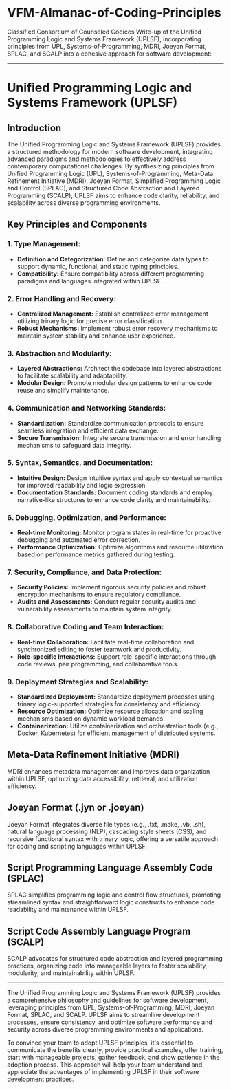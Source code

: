 # VFM-Almanac-of-Coding-Principles
Classified Consortium of Counseled Codices 
Write-up of the Unified Programming Logic and Systems Framework (UPLSF), incorporating principles from UPL, Systems-of-Programming, MDRI, Joeyan Format, SPLAC, and SCALP into a cohesive approach for software development:

---

# Unified Programming Logic and Systems Framework (UPLSF)

## Introduction

The Unified Programming Logic and Systems Framework (UPLSF) provides a structured methodology for modern software development, integrating advanced paradigms and methodologies to effectively address contemporary computational challenges. By synthesizing principles from Unified Programming Logic (UPL), Systems-of-Programming, Meta-Data Refinement Initiative (MDRI), Joeyan Format, Simplified Programming Logic and Control (SPLAC), and Structured Code Abstraction and Layered Programming (SCALP), UPLSF aims to enhance code clarity, reliability, and scalability across diverse programming environments.

## Key Principles and Components

### 1. **Type Management:**
   - **Definition and Categorization:** Define and categorize data types to support dynamic, functional, and static typing principles.
   - **Compatibility:** Ensure compatibility across different programming paradigms and languages integrated within UPLSF.

### 2. **Error Handling and Recovery:**
   - **Centralized Management:** Establish centralized error management utilizing trinary logic for precise error classification.
   - **Robust Mechanisms:** Implement robust error recovery mechanisms to maintain system stability and enhance user experience.

### 3. **Abstraction and Modularity:**
   - **Layered Abstractions:** Architect the codebase into layered abstractions to facilitate scalability and adaptability.
   - **Modular Design:** Promote modular design patterns to enhance code reuse and simplify maintenance.

### 4. **Communication and Networking Standards:**
   - **Standardization:** Standardize communication protocols to ensure seamless integration and efficient data exchange.
   - **Secure Transmission:** Integrate secure transmission and error handling mechanisms to safeguard data integrity.

### 5. **Syntax, Semantics, and Documentation:**
   - **Intuitive Design:** Design intuitive syntax and apply contextual semantics for improved readability and logic expression.
   - **Documentation Standards:** Document coding standards and employ narrative-like structures to enhance code clarity and maintainability.

### 6. **Debugging, Optimization, and Performance:**
   - **Real-time Monitoring:** Monitor program states in real-time for proactive debugging and automated error correction.
   - **Performance Optimization:** Optimize algorithms and resource utilization based on performance metrics gathered during testing.

### 7. **Security, Compliance, and Data Protection:**
   - **Security Policies:** Implement rigorous security policies and robust encryption mechanisms to ensure regulatory compliance.
   - **Audits and Assessments:** Conduct regular security audits and vulnerability assessments to maintain system integrity.

### 8. **Collaborative Coding and Team Interaction:**
   - **Real-time Collaboration:** Facilitate real-time collaboration and synchronized editing to foster teamwork and productivity.
   - **Role-specific Interactions:** Support role-specific interactions through code reviews, pair programming, and collaborative tools.

### 9. **Deployment Strategies and Scalability:**
   - **Standardized Deployment:** Standardize deployment processes using trinary logic-supported strategies for consistency and efficiency.
   - **Resource Optimization:** Optimize resource allocation and scaling mechanisms based on dynamic workload demands.
   - **Containerization:** Utilize containerization and orchestration tools (e.g., Docker, Kubernetes) for efficient management of distributed systems.

## Meta-Data Refinement Initiative (MDRI)

MDRI enhances metadata management and improves data organization within UPLSF, optimizing data accessibility, retrieval, and utilization efficiency.

## Joeyan Format (.jyn or .joeyan)

Joeyan Format integrates diverse file types (e.g., .txt, .make, .vb, .sh), natural language processing (NLP), cascading style sheets (CSS), and recursive functional syntax with trinary logic, offering a versatile approach for coding and scripting languages within UPLSF.

## Script Programming Language Assembly Code (SPLAC)

SPLAC simplifies programming logic and control flow structures, promoting streamlined syntax and straightforward logic constructs to enhance code readability and maintenance within UPLSF.

## Script Code Assembly Language Program (SCALP)

SCALP advocates for structured code abstraction and layered programming practices, organizing code into manageable layers to foster scalability, modularity, and maintainability within UPLSF.

---

The Unified Programming Logic and Systems Framework (UPLSF) provides a comprehensive philosophy and guidelines for software development, leveraging principles from UPL, Systems-of-Programming, MDRI, Joeyan Format, SPLAC, and SCALP. UPLSF aims to streamline development processes, ensure consistency, and optimize software performance and security across diverse programming environments and applications.

To convince your team to adopt UPLSF principles, it's essential to communicate the benefits clearly, provide practical examples, offer training, start with manageable projects, gather feedback, and show patience in the adoption process. This approach will help your team understand and appreciate the advantages of implementing UPLSF in their software development practices.
